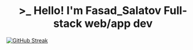 <h1 align=center> >_ Hello! I'm Fasad_Salatov Full-stack web/app dev</h1>

[![GitHub Streak](https://github-readme-streak-stats.herokuapp.com/?user=FasadSalatov&theme=graywhite)](https://git.io/streak-stats)

